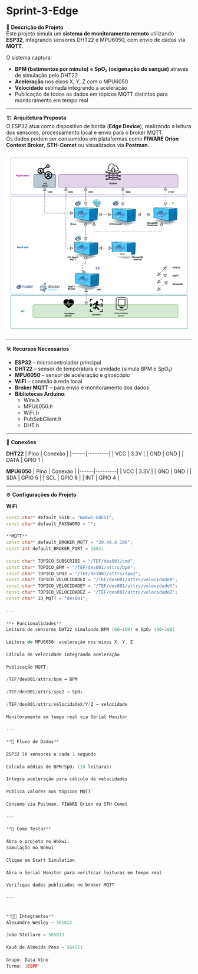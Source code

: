 # Sprint-3-Edge

📌 **Descrição do Projeto**  
Este projeto simula um **sistema de monitoramento remoto** utilizando **ESP32**, integrando sensores DHT22 e MPU6050, com envio de dados via **MQTT**.  

O sistema captura:  
- **BPM (batimentos por minuto)** e **SpO₂ (oxigenação do sangue)** através de simulação pelo DHT22  
- **Aceleração** nos eixos X, Y, Z com o MPU6050  
- **Velocidade** estimada integrando a aceleração  
- Publicação de todos os dados em tópicos MQTT distintos para monitoramento em tempo real  

---

🏗 **Arquitetura Proposta**  
O ESP32 atua como dispositivo de borda (**Edge Device**), realizando a leitura dos sensores, processamento local e envio para o broker MQTT.  
Os dados podem ser consumidos em plataformas como **FIWARE Orion Context Broker**, **STH-Comet** ou visualizados via **Postman**.  

<img src="./FiwareSprint.png" alt="Arquitetura do Sistema" width="600">

---

🛠 **Recursos Necessários**
- **ESP32** – microcontrolador principal  
- **DHT22** – sensor de temperatura e umidade (simula BPM e SpO₂)  
- **MPU6050** – sensor de aceleração e giroscópio  
- **WiFi** – conexão à rede local  
- **Broker MQTT** – para envio e monitoramento dos dados  
- **Bibliotecas Arduino**:  
  - Wire.h  
  - MPU6050.h  
  - WiFi.h  
  - PubSubClient.h  
  - DHT.h  

---

🔌 **Conexões**

**DHT22**
| Pino | Conexão |
|------|---------|
| VCC  | 3.3V    |
| GND  | GND     |
| DATA | GPIO 1  |

**MPU6050**
| Pino | Conexão |
|------|---------|
| VCC  | 3.3V    |
| GND  | GND     |
| SDA  | GPIO 5  |
| SCL  | GPIO 6  |
| INT  | GPIO 4  |

---

⚙️ **Configurações do Projeto**

**WiFi**
```cpp
const char* default_SSID = "Wokwi-GUEST";
const char* default_PASSWORD = "";

**MQTT**
const char* default_BROKER_MQTT = "20.49.4.108";
const int default_BROKER_PORT = 1883;

const char* TOPICO_SUBSCRIBE = "/TEF/des001/cmd";
const char* TOPICO_BPM = "/TEF/des001/attrs/bpm";
const char* TOPICO_SPO2 = "/TEF/des001/attrs/spo2";
const char* TOPICO_VELOCIDADEX = "/TEF/des001/attrs/velocidadeX";
const char* TOPICO_VELOCIDADEY = "/TEF/des001/attrs/velocidadeY";
const char* TOPICO_VELOCIDADEZ = "/TEF/des001/attrs/velocidadeZ";
const char* ID_MQTT = "des001";

---

**⚡ Funcionalidades**
Leitura de sensores DHT22 simulando BPM (60–100) e SpO₂ (90–100)

Leitura do MPU6050: aceleração nos eixos X, Y, Z

Cálculo de velocidade integrando aceleração

Publicação MQTT:

/TEF/des001/attrs/bpm → BPM

/TEF/des001/attrs/spo2 → SpO₂

/TEF/des001/attrs/velocidadeX/Y/Z → velocidade

Monitoramento em tempo real via Serial Monitor

---

**📡 Fluxo de Dados**

ESP32 lê sensores a cada 1 segundo

Calcula médias de BPM/SpO₂ (10 leituras)

Integra aceleração para cálculo de velocidades

Publica valores nos tópicos MQTT

Consumo via Postman, FIWARE Orion ou STH-Comet

---

**🚀 Como Testar**

Abra o projeto no Wokwi:
Simulação no Wokwi

Clique em Start Simulation

Abra o Serial Monitor para verificar leituras em tempo real

Verifique dados publicados no broker MQTT

---


**🧑‍💻 Integrantes**
Alexandre Wesley – 561622

João Stellare – 565813

Kauê de Almeida Pena – 564211

Grupo: Data-Vine
Turma: 1ESPF